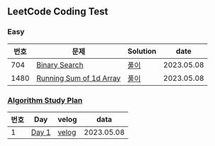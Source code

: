 ## LeetCode Coding Test

### Easy
| 번호 | 문제 | Solution | date |
| --- | --- | --- | --- |
| 704 | [Binary Search](https://leetcode.com/problems/binary-search/?envType=study-plan&id=algorithm-i) | [풀이](https://github.com/heyggun/Coding_test/blob/main/LeetCode/Easy/704.%20Binary%20Search.ipynb) | 2023.05.08 |
| 1480 | [Running Sum of 1d Array](https://leetcode.com/problems/running-sum-of-1d-array/?envType=study-plan&id=level-1) | [풀이](https://github.com/heyggun/Coding_test/blob/main/LeetCode/Easy/1480.%20Running%20Sum%20of%201d%20Array.ipynb) | 2023.05.08 |

### [Algorithm Study Plan](https://leetcode.com/study-plan/algorithm/?progress=xy896cfr) 
| 번호 | Day | velog | data |
| --- | --- | --- | --- |
| 1 | [Day 1]() | [velog]() | 2023.05.08 |
